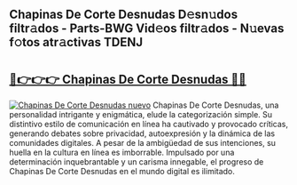 ## Chapinas De Corte Desnudas D𝚎sn𝚞dos filtr𝚊dos - Parts-BWG Vid𝚎os filtr𝚊dos - N𝚞evas f𝚘tos atr𝚊ctivas TDENJ

# <h2><a href="http://mbc0pf.tromn.icu/?c=Chapinas+De+Corte+Desnudas">🔗👉👉👉 Chapinas De Corte Desnudas 🔗🔗</a></h2>

[![Chapinas De Corte Desnudas nuevo](https://i.imgur.com/pEAQMta.gif)](http://mbc0pf.tromn.icu/?c=Chapinas+De+Corte+Desnudas)
Chapinas De Corte Desnudas, una personalidad intrigante y enigmática, elude la categorización simple. Su distintivo estilo de comunicación en línea ha cautivado y provocado críticas, generando debates sobre privacidad, autoexpresión y la dinámica de las comunidades digitales. A pesar de la ambigüedad de sus intenciones, su huella en la cultura en línea es imborrable. Impulsado por una determinación inquebrantable y un carisma innegable, el progreso de Chapinas De Corte Desnudas en el mundo digital es ilimitado.

